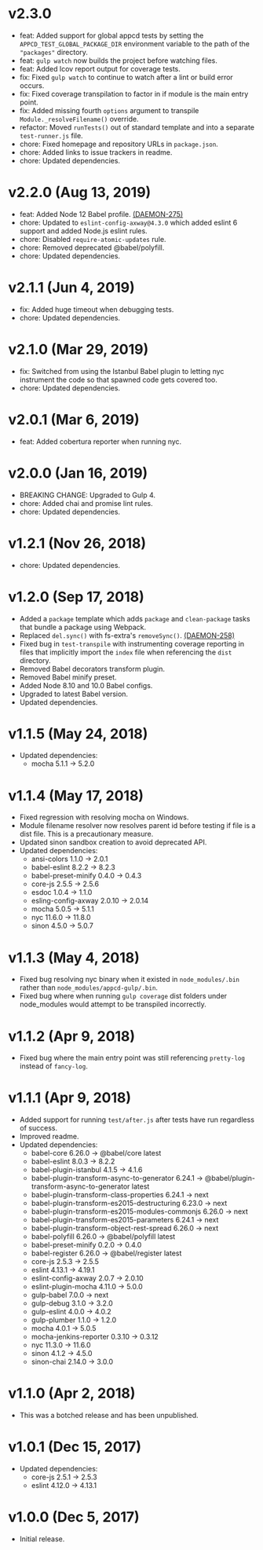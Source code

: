 # v2.3.0

 * feat: Added support for global appcd tests by setting the `APPCD_TEST_GLOBAL_PACKAGE_DIR`
   environment variable to the path of the `"packages"` directory.
 * feat: `gulp watch` now builds the project before watching files.
 * feat: Added lcov report output for coverage tests.
 * fix: Fixed `gulp watch` to continue to watch after a lint or build error occurs.
 * fix: Fixed coverage transpilation to factor in if module is the main entry point.
 * fix: Added missing fourth `options` argument to transpile `Module._resolveFilename()` override.
 * refactor: Moved `runTests()` out of standard template and into a separate `test-runner.js` file.
 * chore: Fixed homepage and repository URLs in `package.json`.
 * chore: Added links to issue trackers in readme.
 * chore: Updated dependencies.

# v2.2.0 (Aug 13, 2019)

 * feat: Added Node 12 Babel profile.
   [(DAEMON-275)](https://jira.appcelerator.org/browse/DAEMON-275)
 * chore: Updated to `eslint-config-axway@4.3.0` which added eslint 6 support and added Node.js
   eslint rules.
 * chore: Disabled `require-atomic-updates` rule.
 * chore: Removed deprecated @babel/polyfill.
 * chore: Updated dependencies.

# v2.1.1 (Jun 4, 2019)

 * fix: Added huge timeout when debugging tests.
 * chore: Updated dependencies.

# v2.1.0 (Mar 29, 2019)

 * fix: Switched from using the Istanbul Babel plugin to letting nyc instrument the code so that
   spawned code gets covered too.
 * chore: Updated dependencies.

# v2.0.1 (Mar 6, 2019)

 * feat: Added cobertura reporter when running nyc.

# v2.0.0 (Jan 16, 2019)

 * BREAKING CHANGE: Upgraded to Gulp 4.
 * chore: Added chai and promise lint rules.
 * chore: Updated dependencies.

# v1.2.1 (Nov 26, 2018)

 * chore: Updated dependencies.

# v1.2.0 (Sep 17, 2018)

 * Added a `package` template which adds `package` and `clean-package` tasks that bundle a package
   using Webpack.
 * Replaced `del.sync()` with fs-extra's `removeSync()`.
   [(DAEMON-258)](https://jira.appcelerator.org/browse/DAEMON-258)
 * Fixed bug in `test-transpile` with instrumenting coverage reporting in files that implicitly
   import the `index` file when referencing the `dist` directory.
 * Removed Babel decorators transform plugin.
 * Removed Babel minify preset.
 * Added Node 8.10 and 10.0 Babel configs.
 * Upgraded to latest Babel version.
 * Updated dependencies.

# v1.1.5 (May 24, 2018)

 * Updated dependencies:
   - mocha 5.1.1 -> 5.2.0

# v1.1.4 (May 17, 2018)

 * Fixed regression with resolving mocha on Windows.
 * Module filename resolver now resolves parent id before testing if file is a dist file. This is a
   precautionary measure.
 * Updated sinon sandbox creation to avoid deprecated API.
 * Updated dependencies:
   - ansi-colors 1.1.0 -> 2.0.1
   - babel-eslint 8.2.2 -> 8.2.3
   - babel-preset-minify 0.4.0 -> 0.4.3
   - core-js 2.5.5 -> 2.5.6
   - esdoc 1.0.4 -> 1.1.0
   - esling-config-axway 2.0.10 -> 2.0.14
   - mocha 5.0.5 -> 5.1.1
   - nyc 11.6.0 -> 11.8.0
   - sinon 4.5.0 -> 5.0.7

# v1.1.3 (May 4, 2018)

 * Fixed bug resolving nyc binary when it existed in `node_modules/.bin` rather than
   `node_modules/appcd-gulp/.bin`.
 * Fixed bug where when running `gulp coverage` dist folders under node_modules would attempt to be
   transpiled incorrectly.

# v1.1.2 (Apr 9, 2018)

 * Fixed bug where the main entry point was still referencing `pretty-log` instead of `fancy-log`.

# v1.1.1 (Apr 9, 2018)

 * Added support for running `test/after.js` after tests have run regardless of success.
 * Improved readme.
 * Updated dependencies:
   - babel-core 6.26.0 -> @babel/core latest
   - babel-eslint 8.0.3 -> 8.2.2
   - babel-plugin-istanbul 4.1.5 -> 4.1.6
   - babel-plugin-transform-async-to-generator 6.24.1 -> @babel/plugin-transform-async-to-generator latest
   - babel-plugin-transform-class-properties 6.24.1 -> next
   - babel-plugin-transform-es2015-destructuring 6.23.0 -> next
   - babel-plugin-transform-es2015-modules-commonjs 6.26.0 -> next
   - babel-plugin-transform-es2015-parameters 6.24.1 -> next
   - babel-plugin-transform-object-rest-spread 6.26.0 -> next
   - babel-polyfill 6.26.0 -> @babel/polyfill latest
   - babel-preset-minify 0.2.0 -> 0.4.0
   - babel-register 6.26.0 -> @babel/register latest
   - core-js 2.5.3 -> 2.5.5
   - eslint 4.13.1 -> 4.19.1
   - eslint-config-axway 2.0.7 -> 2.0.10
   - eslint-plugin-mocha 4.11.0 -> 5.0.0
   - gulp-babel 7.0.0 -> next
   - gulp-debug 3.1.0 -> 3.2.0
   - gulp-eslint 4.0.0 -> 4.0.2
   - gulp-plumber 1.1.0 -> 1.2.0
   - mocha 4.0.1 -> 5.0.5
   - mocha-jenkins-reporter 0.3.10 -> 0.3.12
   - nyc 11.3.0 -> 11.6.0
   - sinon 4.1.2 -> 4.5.0
   - sinon-chai 2.14.0 -> 3.0.0

# v1.1.0 (Apr 2, 2018)

 * This was a botched release and has been unpublished.

# v1.0.1 (Dec 15, 2017)

 * Updated dependencies:
   - core-js 2.5.1 -> 2.5.3
   - eslint 4.12.0 -> 4.13.1

# v1.0.0 (Dec 5, 2017)

 - Initial release.
